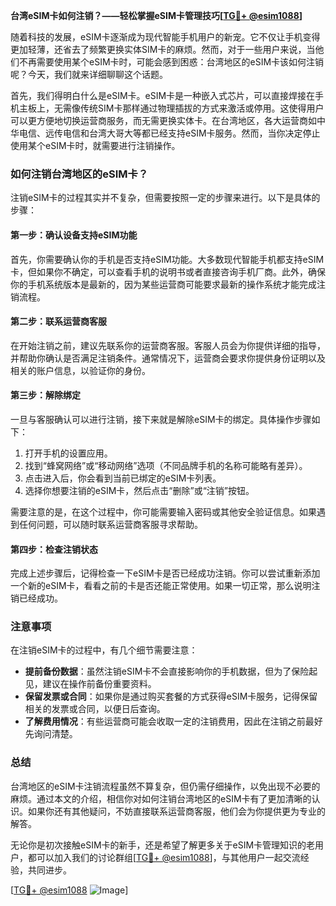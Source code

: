 **台湾eSIM卡如何注销？——轻松掌握eSIM卡管理技巧[[TG💪+ @esim1088](https://t.me/s/esim1088)]**

随着科技的发展，eSIM卡逐渐成为现代智能手机用户的新宠。它不仅让手机变得更加轻薄，还省去了频繁更换实体SIM卡的麻烦。然而，对于一些用户来说，当他们不再需要使用某个eSIM卡时，可能会感到困惑：台湾地区的eSIM卡该如何注销呢？今天，我们就来详细聊聊这个话题。

首先，我们得明白什么是eSIM卡。eSIM卡是一种嵌入式芯片，可以直接焊接在手机主板上，无需像传统SIM卡那样通过物理插拔的方式来激活或停用。这使得用户可以更方便地切换运营商服务，而无需更换实体卡。在台湾地区，各大运营商如中华电信、远传电信和台湾大哥大等都已经支持eSIM卡服务。然而，当你决定停止使用某个eSIM卡时，就需要进行注销操作。

### 如何注销台湾地区的eSIM卡？

注销eSIM卡的过程其实并不复杂，但需要按照一定的步骤来进行。以下是具体的步骤：

#### 第一步：确认设备支持eSIM功能

首先，你需要确认你的手机是否支持eSIM功能。大多数现代智能手机都支持eSIM卡，但如果你不确定，可以查看手机的说明书或者直接咨询手机厂商。此外，确保你的手机系统版本是最新的，因为某些运营商可能要求最新的操作系统才能完成注销流程。

#### 第二步：联系运营商客服

在开始注销之前，建议先联系你的运营商客服。客服人员会为你提供详细的指导，并帮助你确认是否满足注销条件。通常情况下，运营商会要求你提供身份证明以及相关的账户信息，以验证你的身份。

#### 第三步：解除绑定

一旦与客服确认可以进行注销，接下来就是解除eSIM卡的绑定。具体操作步骤如下：
1. 打开手机的设置应用。
2. 找到“蜂窝网络”或“移动网络”选项（不同品牌手机的名称可能略有差异）。
3. 点击进入后，你会看到当前已绑定的eSIM卡列表。
4. 选择你想要注销的eSIM卡，然后点击“删除”或“注销”按钮。

需要注意的是，在这个过程中，你可能需要输入密码或其他安全验证信息。如果遇到任何问题，可以随时联系运营商客服寻求帮助。

#### 第四步：检查注销状态

完成上述步骤后，记得检查一下eSIM卡是否已经成功注销。你可以尝试重新添加一个新的eSIM卡，看看之前的卡是否还能正常使用。如果一切正常，那么说明注销已经成功。

### 注意事项

在注销eSIM卡的过程中，有几个细节需要注意：
- **提前备份数据**：虽然注销eSIM卡不会直接影响你的手机数据，但为了保险起见，建议在操作前备份重要资料。
- **保留发票或合同**：如果你是通过购买套餐的方式获得eSIM卡服务，记得保留相关的发票或合同，以便日后查询。
- **了解费用情况**：有些运营商可能会收取一定的注销费用，因此在注销之前最好先询问清楚。

### 总结

台湾地区的eSIM卡注销流程虽然不算复杂，但仍需仔细操作，以免出现不必要的麻烦。通过本文的介绍，相信你对如何注销台湾地区的eSIM卡有了更加清晰的认识。如果你还有其他疑问，不妨直接联系运营商客服，他们会为你提供更为专业的解答。

无论你是初次接触eSIM卡的新手，还是希望了解更多关于eSIM卡管理知识的老用户，都可以加入我们的讨论群组[[TG💪+ @esim1088](https://t.me/s/esim1088)]，与其他用户一起交流经验，共同进步。

[[TG💪+ @esim1088](https://t.me/s/esim1088) ![Image](https://i.postimg.cc/4NQfJmqS/Snipaste-2025-05-13-00-14-12.png)]
